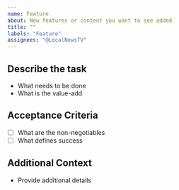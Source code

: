 ```yaml
---
name: Feature
about: New features or content you want to see added
title: ""
labels: "Feature"
assignees: "@LocalNewsTV"
---
```


## Describe the task

- What needs to be done
- What is the value-add

## Acceptance Criteria

- [ ] What are the non-negotiables
- [ ] What defines success

## Additional Context

- Provide additional details
